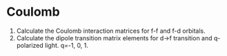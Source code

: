 # Coulomb
1. Calculate the Coulomb interaction matrices for f-f and f-d orbitals.
2. Calculate the dipole transition matrix elements for d->f transition and q-polarized light. q=-1, 0, 1.
